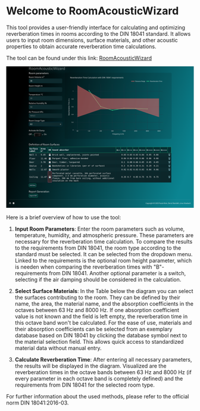 # Welcome to RoomAcousticWizard

This tool provides a user-friendly interface for calculating and optimizing reverberation times in rooms according to the DIN 18041 standard. It allows users to input room dimensions, surface materials, and other acoustic properties to obtain accurate reverberation time calculations.

The tool can be found under this link: [RoomAcousticWizard](https://raumakustik-cad.onrender.com/)

![A screenshot of the RoomAcousticWizard in action](./assets/wizard-screenshot.png)

Here is a brief overview of how to use the tool:

1.  **Input Room Parameters**:
    Enter the room parameters such as volume, temperature, humidity, and atmospheric pressure. These parameters are necessary for the reverberation time calculation. To compare the results to the requirements from DIN 18041, the room type according to the standard must be selected. It can be selected from the dropdown menu. Linked to the requirements is the optional room height parameter, which is needen when comparing the reverberation times with "B"-requirements from DIN 18041. Another optional parameter is a switch, selecting if the air damping should be considered in the calculation.

2.  **Select Surface Materials**:
    In the Table below the diagram you can select the surfaces contributing to the room. They can be defined by their name, the area, the material name, and the absorption coefficients in the octaves between 63 Hz and 8000 Hz. If one absorption coefficient value is not known and the field is left empty, the reverberation time in this octave band won't be calculated. For the ease of use, materials and their absorption coefficients can be selected from an exemplary database based on DIN 18041 by clicking the database symbol next to the material selection field. This allows quick access to standardized material data without manual entry.

3.  **Calculate Reverberation Time**:
    After entering all necessary parameters, the results will be displayed in the diagram. Visualized are the reverberation times in the octave bands between 63 Hz and 8000 Hz (if every parameter in each octave band is completely defined) and the requirements from DIN 18041 for the selected room type.

For further information about the used methods, please refer to the official norm DIN 18041:2016-03.
